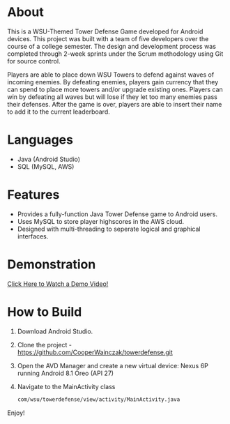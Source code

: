 # About

This is a WSU-Themed Tower Defense Game developed for Android devices. This project was built with a team of five developers over the course of a college semester. The design and development process was completed through 2-week sprints under the Scrum methodology using Git for source control.

Players are able to place down WSU Towers to defend against waves of incoming enemies. By defeating enemies, players gain currency that they can spend to place more towers and/or upgrade existing ones. Players can win by defeating all waves but will lose if they let too many enemies pass their defenses. After the game is over, players are able to insert their name to add it to the current leaderboard.

# Languages

* Java (Android Studio)
* SQL (MySQL, AWS)

# Features
* Provides a fully-function Java Tower Defense game to Android users.
* Uses MySQL to store player highscores in the AWS cloud.
* Designed with multi-threading to seperate logical and graphical interfaces.

# Demonstration

[Click Here to Watch a Demo Video!](https://www.youtube.com/watch?v=IHWJn54g9U0&t=2s&ab_channel=Mero3379)

# How to Build

1. Download Android Studio.
2. Clone the project - https://github.com/CooperWainczak/towerdefense.git
3. Open the AVD Manager and create a new virtual device: Nexus 6P running Android 8.1 Oreo (API 27)
4. Navigate to the MainActivity class

   ```sh
   com/wsu/towerdefense/view/activity/MainActivity.java
   ```
   
Enjoy!
